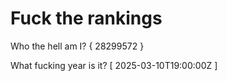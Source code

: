 # Fuck the rankings

Who the hell am I?
{ 28299572 }

What fucking year is it?
[ 2025-03-10T19:00:00Z ]

